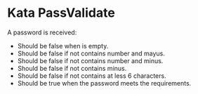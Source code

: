 # Kata PassValidate

A password is received:
- Should be false when is empty.
- Should be false if not contains number and mayus.
- Should be false if not contains number and minus.
- Should be false if not contains minus.
- Should be false if not contains at less 6 characters.
- Should be true when the password meets the requirements.